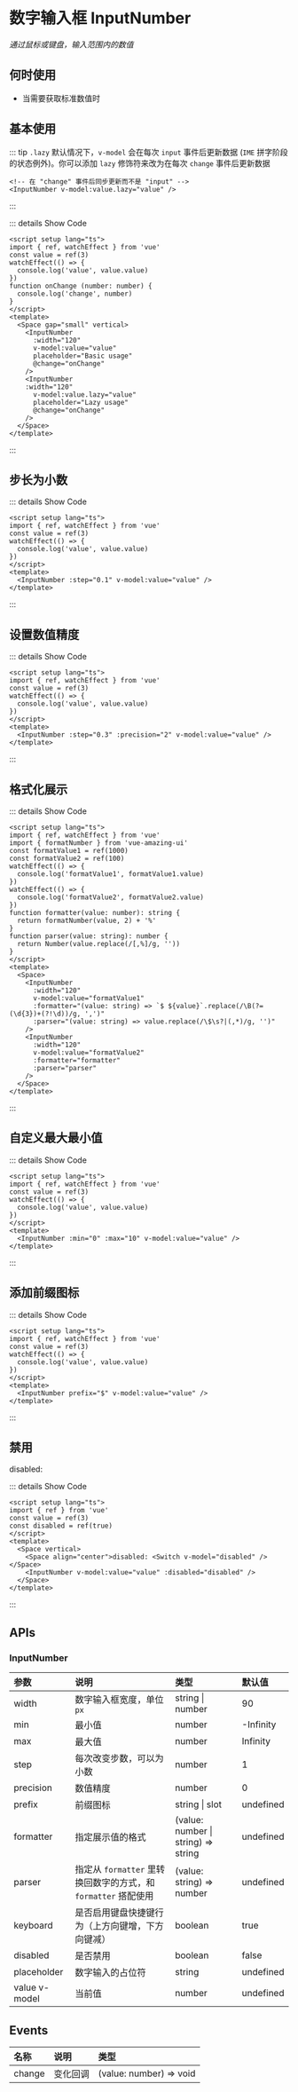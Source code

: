 # 数字输入框 InputNumber

<GlobalElement />

*通过鼠标或键盘，输入范围内的数值*

## 何时使用

- 当需要获取标准数值时

<script setup lang="ts">
import { ref, watchEffect } from 'vue'
import { formatNumber } from 'vue-amazing-ui'
const value = ref(3)
const formatValue1 = ref(1000)
const formatValue2 = ref(100)
const disabled = ref(true)
watchEffect(() => {
  console.log('value', value.value)
})
watchEffect(() => {
  console.log('formatValue1', formatValue1.value)
})
watchEffect(() => {
  console.log('formatValue2', formatValue2.value)
})
function formatter(value: number): string {
  return formatNumber(value, 2) + '%'
}
function parser(value: string): number {
  return Number(value.replace(/[,%]/g, ''))
}
function onChange(number: number) {
  console.log('change', number)
}
</script>

## 基本使用

::: tip `.lazy`
默认情况下，`v-model` 会在每次 `input` 事件后更新数据 (`IME` 拼字阶段的状态例外)。你可以添加 `lazy` 修饰符来改为在每次 `change` 事件后更新数据

```vue
<!-- 在 "change" 事件后同步更新而不是 "input" -->
<InputNumber v-model:value.lazy="value" />
```

:::

<Space gap="small" vertical>
  <InputNumber
    :width="120"
    v-model:value="value"
    placeholder="Basic usage"
    @change="onChange"
  />
  <InputNumber
  :width="120"
    v-model:value.lazy="value"
    placeholder="Lazy usage"
    @change="onChange"
  />
</Space>

::: details Show Code

```vue
<script setup lang="ts">
import { ref, watchEffect } from 'vue'
const value = ref(3)
watchEffect(() => {
  console.log('value', value.value)
})
function onChange (number: number) {
  console.log('change', number)
}
</script>
<template>
  <Space gap="small" vertical>
    <InputNumber
      :width="120"
      v-model:value="value"
      placeholder="Basic usage"
      @change="onChange"
    />
    <InputNumber
    :width="120"
      v-model:value.lazy="value"
      placeholder="Lazy usage"
      @change="onChange"
    />
  </Space>
</template>
```

:::

## 步长为小数

<InputNumber :step="0.1" v-model:value="value" />

::: details Show Code

```vue
<script setup lang="ts">
import { ref, watchEffect } from 'vue'
const value = ref(3)
watchEffect(() => {
  console.log('value', value.value)
})
</script>
<template>
  <InputNumber :step="0.1" v-model:value="value" />
</template>
```

:::

## 设置数值精度

<InputNumber :step="0.3" :precision="2" v-model:value="value" />

::: details Show Code

```vue
<script setup lang="ts">
import { ref, watchEffect } from 'vue'
const value = ref(3)
watchEffect(() => {
  console.log('value', value.value)
})
</script>
<template>
  <InputNumber :step="0.3" :precision="2" v-model:value="value" />
</template>
```

:::

## 格式化展示

<Space>
  <InputNumber
    :width="120"
    v-model:value="formatValue1"
    :formatter="(value: string) => `$ ${value}`.replace(/\B(?=(\d{3})+(?!\d))/g, ',')"
    :parser="(value: string) => value.replace(/\$\s?|(,*)/g, '')"
  />
  <InputNumber
    :width="120"
    v-model:value="formatValue2"
    :formatter="formatter"
    :parser="parser"
  />
</Space>

::: details Show Code

```vue
<script setup lang="ts">
import { ref, watchEffect } from 'vue'
import { formatNumber } from 'vue-amazing-ui'
const formatValue1 = ref(1000)
const formatValue2 = ref(100)
watchEffect(() => {
  console.log('formatValue1', formatValue1.value)
})
watchEffect(() => {
  console.log('formatValue2', formatValue2.value)
})
function formatter(value: number): string {
  return formatNumber(value, 2) + '%'
}
function parser(value: string): number {
  return Number(value.replace(/[,%]/g, ''))
}
</script>
<template>
  <Space>
    <InputNumber
      :width="120"
      v-model:value="formatValue1"
      :formatter="(value: string) => `$ ${value}`.replace(/\B(?=(\d{3})+(?!\d))/g, ',')"
      :parser="(value: string) => value.replace(/\$\s?|(,*)/g, '')"
    />
    <InputNumber
      :width="120"
      v-model:value="formatValue2"
      :formatter="formatter"
      :parser="parser"
    />
  </Space>
</template>
```

:::

## 自定义最大最小值

<InputNumber :min="0" :max="10" v-model:value="value" />

::: details Show Code

```vue
<script setup lang="ts">
import { ref, watchEffect } from 'vue'
const value = ref(3)
watchEffect(() => {
  console.log('value', value.value)
})
</script>
<template>
  <InputNumber :min="0" :max="10" v-model:value="value" />
</template>
```

:::

## 添加前缀图标

<InputNumber prefix="$" v-model:value="value" />

::: details Show Code

```vue
<script setup lang="ts">
import { ref, watchEffect } from 'vue'
const value = ref(3)
watchEffect(() => {
  console.log('value', value.value)
})
</script>
<template>
  <InputNumber prefix="$" v-model:value="value" />
</template>
```

:::

## 禁用

<Space vertical>
  <Space align="center">disabled: <Switch v-model="disabled" /></Space>
  <InputNumber v-model:value="value" :disabled="disabled" />
</Space>

::: details Show Code

```vue
<script setup lang="ts">
import { ref } from 'vue'
const value = ref(3)
const disabled = ref(true)
</script>
<template>
  <Space vertical>
    <Space align="center">disabled: <Switch v-model="disabled" /></Space>
    <InputNumber v-model:value="value" :disabled="disabled" />
  </Space>
</template>
```

:::

## APIs

### InputNumber

参数 | 说明 | 类型 | 默认值
:-- | :-- | :-- | :--
width | 数字输入框宽度，单位 `px` | string &#124; number | 90
min | 最小值 | number | -Infinity
max | 最大值 | number | Infinity
step | 每次改变步数，可以为小数 | number | 1
precision | 数值精度 | number | 0
prefix | 前缀图标 | string &#124; slot | undefined
formatter | 指定展示值的格式 | (value: number \| string) => string | undefined
parser | 指定从 `formatter` 里转换回数字的方式，和 `formatter` 搭配使用 | (value: string) => number | undefined
keyboard | 是否启用键盘快捷键行为（上方向键增，下方向键减） | boolean | true
disabled | 是否禁用 | boolean | false
placeholder | 数字输入的占位符 | string | undefined
value <Tag color="cyan">v-model</Tag> | 当前值 | number | undefined

## Events

名称 | 说明 | 类型
:-- | :-- | :--
change | 变化回调 | (value: number) => void
